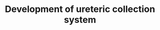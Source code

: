 ---
annotations:
- type: Pathway Ontology
  value: signaling pathway
- type: Disease Ontology
  value: kidney disease
- type: Disease Ontology
  value: CAKUT
authors:
- Fehrhart
description: This pathway describes the gene signalling pathway active in the development
  of the ureteric collection system in human kidney development. Mutations in essential
  genes within this pathway can lead to development of CAKUT (congenital anomalies
  of the kidney and urinary tract).
last-edited: 2021-06-01
organisms:
- Homo sapiens
redirect_from:
- /index.php/Pathway:WP5053
- /instance/WP5053
schema-jsonld:
- '@context': https://schema.org/
  '@id': https://wikipathways.github.io/pathways/WP5053.html
  '@type': Dataset
  creator:
    '@type': Organization
    name: WikiPathways
  description: This pathway describes the gene signalling pathway active in the development
    of the ureteric collection system in human kidney development. Mutations in essential
    genes within this pathway can lead to development of CAKUT (congenital anomalies
    of the kidney and urinary tract).
  keywords:
  - ILK
  - GPC3
  - GATA3
  - ANOS1
  - GREM1
  - SMAD1
  - BMPR1A
  - ROBO2
  - BMP2
  - FOXC1
  - SIX2
  - CELSR1
  - GLI1
  - ITGB1
  - CTDNEP1
  - WT1
  - RET
  - RARG
  - MYCN
  - CTNNB1
  - GRIP1
  - BMP7
  - GREB1L
  - BMP4
  - FREM2
  - TCF2
  - GLI2
  - TGFB2
  - SIX1
  - HOXA11
  - SMO
  - CRIM1
  - CCND1
  - SLIT2
  - BMPR2
  - RARA
  - HOXD11
  - SPRY1
  - FGFR2
  - BMP5
  - GFRA1
  - EYA1
  - Cyclopamine
  - WNT11
  - FREM1
  - SHH
  - FST
  - GLI3
  - BMPER
  - GDNF
  - VANGL2
  - PAX2
  - ROBO1
  - RARB
  - ETV4
  - PBX1
  - GDF11
  - SALL1
  - LHX1
  - FAT4
  - FRAS1
  - ITGA8
  license: CC0
  name: Development of ureteric collection system
seo: CreativeWork
title: Development of ureteric collection system
wpid: WP5053
---